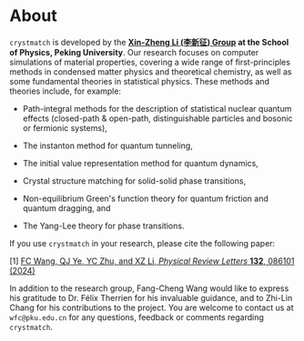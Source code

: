 # About

`crystmatch` is developed by the **[Xin-Zheng Li (李新征) Group](https://www.phy.pku.edu.cn/xzli/index.htm) at the School of Physics, Peking University**. Our research focuses on computer simulations of material properties, covering a wide range of first-principles methods in condensed matter physics and theoretical chemistry, as well as some fundamental theories in statistical physics. These methods and theories include, for example:

- Path-integral methods for the description of statistical nuclear quantum effects (closed-path & open-path, distinguishable particles and bosonic or fermionic systems),

- The instanton method for quantum tunneling,

- The initial value representation method for quantum dynamics,

- Crystal structure matching for solid-solid phase transitions,

- Non-equilibrium Green's function theory for quantum friction and quantum dragging, and

- The Yang-Lee theory for phase transitions.

If you use `crystmatch` in your research, please cite the following paper:

\[1\] [FC Wang, QJ Ye, YC Zhu, and XZ Li, *Physical Review Letters* **132**, 086101 (2024)](https://arxiv.org/abs/2305.05278)

In addition to the research group, Fang-Cheng Wang would like to express his gratitude to Dr. Félix Therrien for his invaluable guidance, and to Zhi-Lin Chang for his contributions to the project. You are welcome to contact us at `wfc@pku.edu.cn` for any questions, feedback or comments regarding `crystmatch`.